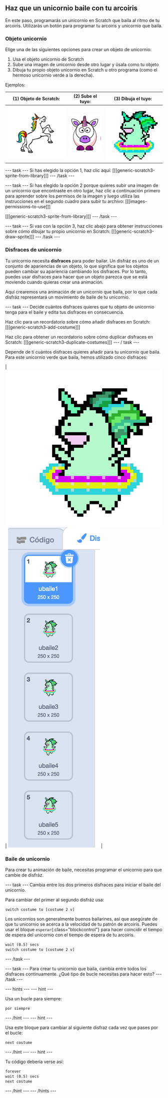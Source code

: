 ## Haz que un unicornio baile con tu arcoiris

En este paso, programarás un unicornio en Scratch que baila al ritmo de tu arcoiris. Utilizarás un botón para programar tu arcoiris y unicornio que baila.

### Objeto unicornio

Elige una de las siguientes opciones para crear un objeto de unicornio:

1. Usa el objeto unicornio de Scratch
2. Sube una imagen de unicornio desde otro lugar y úsala como tu objeto
3. Dibuja tu propio objeto unicornio en Scratch u otro programa (como el hermoso unicornio verde a la derecha).

Ejemplos:

|             (1) Objeto de Scratch:              |            (2) Sube el tuyo:            |               (3) Dibuja el tuyo:               |
|:-----------------------------------------------:|:---------------------------------------:|:-----------------------------------------------:|
| ![Unicornio Scratch](images/scratchunicorn.png) | ![Unicornio Web](images/webunicorn.png) | ![Dibujar un unicornio](images/drawunicorn.png) |

\--- task \--- Si has elegido la opción 1, haz clic aquí: [[[generic-scratch3-sprite-from-library]]] \--- /task \---

\--- task \--- Si has elegido la opción 2 porque quieres subir una imagen de un unicornio que encontraste en otro lugar, haz clic a continuación primero para aprender sobre los permisos de la imagen y luego utiliza las instrucciones en el segundo cuadro para subir tu archivo: [[[images-permissions-to-use]]]

[[[generic-scratch3-sprite-from-library]]] \--- /task \---

\--- task \--- Si vas con la opción 3, haz clic abajo para obtener instrucciones sobre cómo dibujar tu propio unicornio en Scratch: [[[generic-scratch3-draw-sprite]]] \--- /task \---

### Disfraces de unicornio

Tu unicornio necesita **disfraces** para poder bailar. Un disfráz es uno de un conjunto de apariencias de un objeto, lo que significa que los objetos pueden cambiar su apariencia cambiando los disfraces. Por lo tanto, puedes usar disfraces para hacer que un objeto parezca que se está moviendo cuando quieras crear una animación.

Aquí crearemos una animación de un unicornio que baila, por lo que cada disfráz representará un movimiento de baile de tu unicornio.

\--- task \--- Decide cuántos disfraces quieres que tu objeto de unicornio tenga para el baile y edita tus disfraces en consecuencia.

Haz clic para un recordatorio sobre cómo añadir disfraces en Scratch: [[[generic-scratch3-add-costume]]]

Haz clic para obtener un recordatorio sobre cómo duplicar disfraces en Scratch: [[[generic-scratch3-duplicate-costumes]]] \--- / task \---

Depende de ti cuántos disfraces quieres añadir para tu unicornio que baila. Para este unicornio verde que baila, hemos utilizado cinco disfraces:

| ![Dancing Unicorn Gif](images/dancingunicorn.gif) | ![Five Costumes](images/fivecostumes.png) |

### Baile de unicornio

Para crear tu animación de baile, necesitas programar el unicornio para que cambie de disfráz.

\--- task \--- Cambia entre los dos primeros disfraces para iniciar el baile del unicornio.

Para cambiar del primer al segundo disfráz usa:

```blocks3
switch costume to [costume 2 v]
```

Los unicornios son generalmente buenos bailarines, así que asegúrate de que tu unicornio se acerca a la velocidad de tu patrón de arcoiris. Puedes usar el bloque `esperar`{:class="blockcontrol"} para hacer coincidir el tiempo de espera del unicornio con el tiempo de espera de tu arcoiris.

```blocks3
wait (0.5) secs
switch costume to [costume 2 v]
```

\--- /task \---

\--- task \--- Para crear tu unicornio que baila, cambia entre todos los disfraces continuamente. ¿Qué tipo de bucle necesitas para hacer esto? \--- /task \---

\--- hints \--- \--- hint \---

Usa un bucle para siempre:

```blocks3
por siempre
```

\--- /hint \--- \--- hint \---

Usa este bloque para cambiar al siguiente disfraz cada vez que pases por el bucle:

```blocks3
next costume
```

\--- /hint \--- \--- hint \---

Tu código debería verse así:

```blocks3
forever
wait (0.5) secs
next costume
```

\--- /hint \--- \--- /hints \---